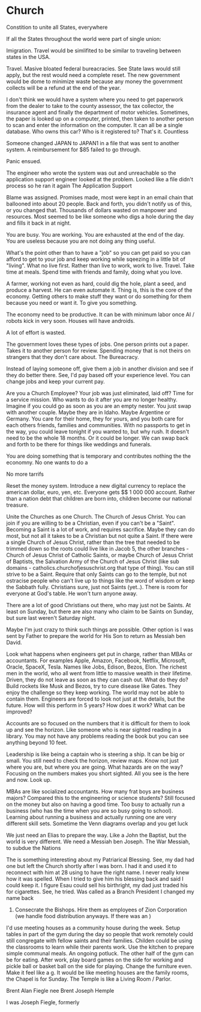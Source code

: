 # Church

Constition to unite all States, everywhere

If all the States throughout the world were part of single union:

Imigration. Travel would be simlifited to be similar to traveling between states in the USA.

Travel.
Masive bloated federal bureacracies. See State laws would still apply, but the rest would need a complete reset. The new government would be dome to minimize waste because any money the government collects will be a refund at the end of the year.

I don't think we would have a system where you need to get paperwork from the dealer to take to the county assessor, the tax collector, the insurance agent and finally the department of motor vehicles. Sometimes, the paper is looked up on a computer, printed, then taken to another person to scan and enter the information on the computer. It can all be a single database. Who owns this car? Who is it registered to? That's it. Countless

Someone changed JAPAN to JAPAN1 in a file that was sent to another system. A reimbursement for $85 failed to go through.

Panic ensued.

The engineer who wrote the system was out and unreachable so the application support engineer looked at the problem. Looked like a file didn't process so he ran it again
The Application Support

Blame was assigned. Promises made, most were kept in an email chain that ballooned into about 20 people. Back and forth, you didn't notify us of this, or you changed that. Thousands of dollars wasted on manpower and resources. Most seemed to be like someone who digs a hole during the day and fills it back in at night.

You are busy.
You are working.
You are exhausted at the end of the day.
You are useless because you are not doing any thing useful.

What's the point other than to have a "job" so you can get paid so you can afford to get to your job and keep working while sqeezing in a little bit of "living". What no live first. Rather than live to work, work to live. Travel. Take time at meals. Spend time with friends and family, doing what you love.

A farmer, working not even as hard, could dig the hole, plant a seed, and produce a harvest. He can even automate it. Thing is, this is the core of the economy. Getting others to make stuff they want or do something for them because you need or want it. To give you something.

The economy need to be productive. It can be with minimum labor once AI / robots kick in very soon. Houses will have androids.

A lot of effort is wasted.

The government loves these types of jobs. One person prints out a paper. Takes it to another person for review. Spending money that is not theirs on strangers that they don't care about. The Bureacracy.

Instead of laying someone off, give them a job in another division and see if they do better there. See, I'd pay based off your experience level. You can change jobs and keep your current pay.

Are you a Church Employee? Your job was just eliminated, laid off? Time for a service mission. Who wants to do it after you are no longer healthy. Imagine if you could go as soon as you are an empty nester. You just swap with another couple. Maybe they are in Idaho. Maybe Argentine or Germany. You care for their home, they for yours, and you both care for each others friends, families and communities. With no passports to get in the way, you could leave tonight if you wanted to, but why rush. It doesn't need to be the whole 18 months. Or it could be longer. We can swap back and forth to be there for things like weddings and funerals.

You are doing something that is temporary and contributes nothing the the economny. No one wants to do a

No more tarrifs

Reset the money system. Introduce a new digital currency to replace the american dollar, euro, yen, etc. Everyone gets $$ 1 000 000 account. Rather than a nation debt that children are born into, children become our national treasure.

Unite the Churches as one Church. The Church of Jesus Christ. You can join if you are willing to be a Christian, even if you can't be a "Saint". Becoming a Saint is a lot of work, and requires sacrifice. Maybe they can do most, but not all it takes to be a Christian but not quite a Saint. If there were a single Church of Jesus Christ, rather than the tree that needed to be trimmed down so the roots could live like in Jacob 5, the other branches - Church of Jesus Christ of Catholic Saints, or maybe Church of Jesus Christ of Baptists, the Salvation Army of the Church of Jesus Christ (like sub domains - catholics.churchofjesuschrist.org that type of thing). You can still strive to be a Saint. Require that only Saints can go to the temple, but not ostracise people who can't live up to things like the word of wisdom or keep the Sabbath fully. Christians sure, just not Saints (yet..). There is room for everyone at God's table. He won't turn anyone away.

There are a lot of good Christians out there, who may just not be Saints. At least on Sunday, but there are also many who claim to be Saints on Sunday, but sure last weren't Saturday night.

Maybe I'm just crazy to think such things are possible. Other option is I was sent by Father to prepare the world for His Son to return as Messiah ben David.

Look what happens when engineers get put in charge, rather than MBAs or accountants. For examples Apple, Amazon, Facebook, Netflix, Microsoft, Oracle, SpaceX, Tesla. Names like Jobs, Edison, Bezos, Elon. The richest men in the world, who all went from little to massive wealth in their lifetime. Driven, they do not leave as soon as they can cash out. What do they do? Build rockets like Musk and Bezos, try to cure disease like Gates. They enjoy the challenge so they keep working. The world may not be able to contain them. Engineers are forced to look not just at the details, but the future. How will this perform in 5 years? How does it work? What can be improved?

Accounts are so focused on the numbers that it is difficult for them to look up and see the horizon. Like someone who is near sighted reading in a library. You may not have any problems reading the book but you can see anything beyond 10 feet.

Leadership is like being a captain who is steering a ship. It can be big or small. You still need to check the horizon, review maps. Know not just where you are, but where you are going. What hazards are on the way? Focusing on the numbers makes you short sighted. All you see is the here and now. Look up.

MBAs are like socialized accountants. How many frat boys are business majors? Compared this to the engineering or science students? Still focused on the money but also on having a good time. Too busy to actually run a business (who has the time when you are so busy going to school). Learning about running a business and actually running one are very different skill sets. Sometime the Venn diagrams overlap and you get luck

We just need an Elias to prepare the way. Like a John the Baptist, but the world is very different. We need a Messiah ben Joseph. The War Messiah, to subdue the Nations

The is something interesting about my Patriarical Blessing. See, my dad had one but left the Church shortly after I was born. I had it and used it to reconnect with him at 28 using to have the right name. I never really knew how it was spelled. When I tried to give him his blessing back and said I could keep it. I figure Esau could sell his birthright, my dad just traded his for cigarettes. See, he tried. Was called as a Branch President I changed my name back

1. Consecrate the Bishops. Hire them as employees of Zion Corporation (we handle food distribution anyways. If there was an )

I'd use meeting houses as a community house during the week. Setup tables in part of the gym during the day so people that work remotely could still congregate with fellow saints and their families. Childen could be using the classrooms to learn while their parents work. Use the kitchen to prepare simple communal meals. An ongoing potluck. The other half of the gym can be for eating. After work, play board games on the side for working and pickle ball or basket ball on the side for playing. Change the furniture even. Make it feel like a g. It would be like meeting houses are the family rooms, the Chapel is for Sunday. The Temple is like a Living Room / Parlor.

Brent Alan Fiegle nee Brent Joseph Hemple

I was
Joseph Fiegle, formerly
